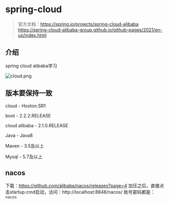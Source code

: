 # spring-cloud
> 官方文档：https://spring.io/projects/spring-cloud-alibaba
> https://spring-cloud-alibaba-group.github.io/github-pages/2021/en-us/index.html
## 介绍
spring cloud alibaba学习

![cloud.png](https://p3-juejin.byteimg.com/tos-cn-i-k3u1fbpfcp/b791acba41aa40469d8d6cbac39f7adc~tplv-k3u1fbpfcp-watermark.image?)

## 版本要保持一致

cloud - Hoxton.SR1

boot - 2.2.2.RELEASE

cloud alibaba - 2.1.0.RELEASE

Java - Java8

Maven - 3.5及以上

Mysql - 5.7及以上

## nacos
下载：https://github.com/alibaba/nacos/releases?page=4
加压之后，直接点击startup.cmd启动，访问：http://localhost:8848/nacos/  账号密码都是：`nacos`


